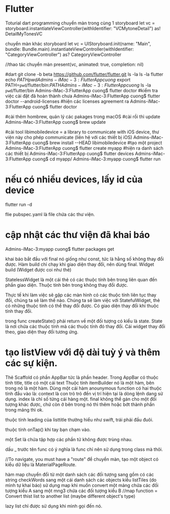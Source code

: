 # Flutter
Toturial dart programming
chuyển màn trong cùng 1 storyboard
let vc = storyboard.instantiateViewController(withIdentifier: "VCMytoneDetail") as! DetailMyTonesVC


chuyển màn khác storyboard
let vc = UIStoryboard.init(name: "Main", bundle: Bundle.main).instantiateViewController(withIdentifier: "CategoryViewController") as? CategoryViewController


//thao tác chuyển màn
present(vc, animated: true, completion: nil)



#dart
git clone -b beta https://github.com/flutter/flutter.git
ls -la
ls -la flutter
echo $PATH
pwd
Admins-iMac-3:FlutterApp cuong$ export PATH=`pwd`/flutter/bin:$PATH
Admins-iMac-3:FlutterApp cuong$ ls -la `pwd`/flutter/bin
Admins-iMac-3:FlutterApp cuong$ flutter doctor #kiểm tra việc cài đặt đã hoàn thành chưa
Admins-iMac-3:FlutterApp cuong$ flutter doctor --android-licenses #hiện các licenses agreement ra
Admins-iMac-3:FlutterApp cuong$ flutter doctor

#cài thêm hombrew, quản lý các pakages trong macOS
#cài rồi thì update
Admins-iMac-3:FlutterApp cuong$ brew update

#cài tool libimobiledevice = a library to communicate with iOS device, thư viện này cho phép communicate (liên hệ với các thiết bị iOS)
Admins-iMac-3:FlutterApp cuong$ brew install --HEAD libimobiledevice
#tạo một project
Admins-iMac-3:FlutterApp cuong$ flutter create myapp
#hiện ra danh sách các thiết bị
Admins-iMac-3:FlutterApp cuong$ flutter devices
Admins-iMac-3:FlutterApp cuong$ cd myapp/
Admins-iMac-3:myapp cuong$ flutter run

# nếu có nhiều devices, lấy id của device
flutter run -d

flie pubspec.yaml là file chứa các thư viện.
# cập nhật các thư viện đã khai báo
Admins-iMac-3:myapp cuong$ flutter packages get

khai báo bắt đầu với final nó giống như const, tức là hằng số không thay đổi được.
Hàm build chỉ chạy khi giao diện thay đổi, nên dùng final. Widget build (Widget được coi như thẻ)

StatelessWidget là một cái thẻ có các thuộc tính bên trong liên quan đến phần giao diện. Thuộc tính bên trong không thay đổi được.

Thực tế khi làm việc sẽ gặp các màn hình có các thuộc tính liên tục thay đổi, chúng ta sẽ làm thế nào. Chúng ta sẽ làm việc với StatefulWidget, thẻ có những thuộc tính có thể thay đổi được. Có giao diện thay đổi khi thuộc tính thay đổi.

trong func createState() phải return về một đối tượng có kiểu là state. State là nơi chứa các thuộc tính mà các thuộc tính đó thay đổi. Cái widget thay đổi theo, giao diện thay đổi tương ứng.


# tạo listView với độ dài tuỳ ý và thêm các sự kiện.
Thẻ Scaffold có phần AppBar tức là phần header. Trong AppBar có thuộc tính title, title có một cái text
Thuộc tính itemBuilder nó là một hàm, bên trong nó là một hàm. Dùng một cái hàm anounymous function có hai thuộc tính đầu vào là:
                                        context là con trỏ trỏ đến vị trí hiện tại là dòng lệnh dang sử dụng.
                                        index là chỉ số từng cái hàng một.
final không thể gán cho một đối tượng khác được, chứ còn ở bên trong nó thì thêm hoặc bớt thành phần trong mảng thì ok.

thuộc tính leading của listtitle thường hiểu như swift, trái phải đầu đuôi.

thuộc tính onTap() khi tay bạn chạm vào.

một Set là chứa tập hợp các phần tử không được trùng nhau.

dấu _ trước tên func có ý nghĩa là func chỉ nên sử dụng trong class mà thôi.

//To navigate, you must have a "route"
để chuyển màn, tạo một object có kiểu dữ liệu là MaterialPageRoute.

hàm map chuyển đổi từ một danh sách các đối tượng sang gồm có các string checkWords sang một cái
danh sách các objects kiểu listTiles (do mình tự khai báo)
sử dụng map khi muốn convert một mảng chứa các đối tượng kiểu A sang một mng3 chứa các đối tượng kiểu B
//map function = Convert thist list to another list (maybe different object's type)

lazy list chỉ được sử dụng khi mình gọi đến nó.
